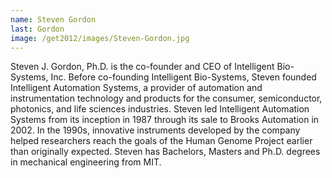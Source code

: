 ```yaml
---
name: Steven Gordon
last: Gordon
image: /get2012/images/Steven-Gordon.jpg
---
```


Steven J. Gordon, Ph.D. is the co-founder and CEO of Intelligent Bio-Systems, Inc. Before co-founding Intelligent Bio-Systems, Steven founded Intelligent Automation Systems, a provider of automation and instrumentation technology and products for the consumer, semiconductor, photonics, and life sciences industries. Steven led Intelligent Automation Systems from its inception in 1987 through its sale to Brooks Automation in 2002\. In the 1990s, innovative instruments developed by the company helped researchers reach the goals of the Human Genome Project earlier than originally expected. Steven has Bachelors, Masters and Ph.D. degrees in mechanical engineering from MIT.
